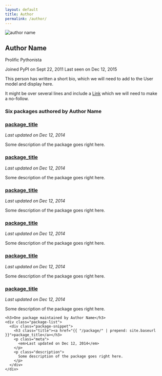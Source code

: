 ```yaml
---
layout: default
title: Author
permalink: /author/
---
```


<section class="banner-block">
  <div class="site-container">
    <div class="author-details">
      <div class="profile-img">
        <img src="http://placehold.it/110x110" alt="author name"/>
      </div>
      <div class="author-meta">
        <h1>Author Name</h1>
        <span class="highlight-badge prolific">Prolific Pythonista</span>
        <p class="dates">
          <span class="joined">Joined PyPI on Sept 22, 2011</span>
          <span>Last seen on Dec 12, 2015</span>
        </p>
        <div class="bio">
          <p>This person has written a short bio, which we will need to add to the User model and display here.</p>
          <p>It might be over several lines and include a <a href="">Link</a> which we will need to make a no-follow.</p>
        </div>
      </div>
    </div>
  </div>
</section>

<section class="horizontal-section">
  <div class="site-container">
    <h3>Six packages authored by Author Name</h3>
    <div class="package-list">
      <div class="package-snippet">
        <h3 class="title"><a href="{{ "/package/" | prepend: site.baseurl }}">package_title</a></h3>
        <p class="meta">
          <em>Last updated on Dec 12, 2014</em>
        </p>
        <p class="description">
          Some description of the package goes right here.
        </p>
      </div>
      <div class="package-snippet">
        <h3 class="title"><a href="{{ "/package/" | prepend: site.baseurl }}">package_title</a></h3>
        <p class="meta">
          <em>Last updated on Dec 12, 2014</em>
        </p>
        <p class="description">
          Some description of the package goes right here.
        </p>
      </div>
      <div class="package-snippet">
        <h3 class="title"><a href="{{ "/package/" | prepend: site.baseurl }}">package_title</a></h3>
        <p class="meta">
          <em>Last updated on Dec 12, 2014</em>
        </p>
        <p class="description">
          Some description of the package goes right here.
        </p>
      </div>
      <div class="package-snippet">
        <h3 class="title"><a href="{{ "/package/" | prepend: site.baseurl }}">package_title</a></h3>
        <p class="meta">
          <em>Last updated on Dec 12, 2014</em>
        </p>
        <p class="description">
          Some description of the package goes right here.
        </p>
      </div>
      <div class="package-snippet">
        <h3 class="title"><a href="{{ "/package/" | prepend: site.baseurl }}">package_title</a></h3>
        <p class="meta">
          <em>Last updated on Dec 12, 2014</em>
        </p>
        <p class="description">
          Some description of the package goes right here.
        </p>
      </div>
      <div class="package-snippet">
        <h3 class="title"><a href="{{ "/package/" | prepend: site.baseurl }}">package_title</a></h3>
        <p class="meta">
          <em>Last updated on Dec 12, 2014</em>
        </p>
        <p class="description">
          Some description of the package goes right here.
        </p>
      </div>
    </div>

    <h3>One package maintained by Author Name</h3>
    <div class="package-list">
      <div class="package-snippet">
        <h3 class="title"><a href="{{ "/package/" | prepend: site.baseurl }}">package_title</a></h3>
        <p class="meta">
          <em>Last updated on Dec 12, 2014</em>
        </p>
        <p class="description">
          Some description of the package goes right here.
        </p>
      </div>
    </div>
  </div>
</section>
